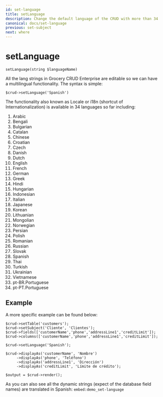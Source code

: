 ```yaml
---
id: set-language
title: setLanguage
description: Change the default language of the CRUD with more than 34 languages to choose from. 
canonical: docs/set-language
previous: set-subject
next: where
---
```


# setLanguage

<pre><code class="language-php">setLanguage(string $languageName)</code></pre>
All the lang strings in Grocery CRUD Enterprise are editable so we can have a multilingual functionality. The syntax is simple:
<pre><code class="language-php">$crud-&gt;setLanguage('Spanish')</code></pre>

The functionality also known as Locale or i18n (shortcut of Internationalization) is available in 34 languages so far including:
<ol>
<li>Arabic</li>
<li>Bengali</li>
<li>Bulgarian</li>
<li>Catalan</li>
<li>Chinese</li>
<li>Croatian</li>
<li>Czech</li>
<li>Danish</li>
<li>Dutch</li>
<li>English</li>
<li>French</li>
<li>German</li>
<li>Greek</li>
<li>Hindi</li>
<li>Hungarian</li>
<li>Indonesian</li>
<li>Italian</li>
<li>Japanese</li>
<li>Korean</li>
<li>Lithuanian</li>
<li>Mongolian</li>
<li>Norwegian</li>
<li>Persian</li>
<li>Polish</li>
<li>Romanian</li>
<li>Russian</li>
<li>Slovak</li>
<li>Spanish</li>
<li>Thai</li>
<li>Turkish</li>
<li>Ukrainian</li>
<li>Vietnamese</li>
<li>pt-BR.Portuguese</li>
<li>pt-PT.Portuguese</li>
</ol>

## Example

A more specific example can be found below:

<pre><code class="language-php">$crud->setTable('customers');
$crud->setSubject('Cliente', 'Clientes');
$crud->fields(['customerName','phone','addressLine1','creditLimit']);
$crud->columns(['customerName','phone','addressLine1','creditLimit']);

$crud->setLanguage('Spanish');

$crud->displayAs('customerName', 'Nombre')
     ->displayAs('phone', 'Teléfono')
     ->displayAs('addressLine1', 'Dirección')
     ->displayAs('creditLimit', 'Límite de crédito');

$output = $crud->render();
</code></pre>

As you can also see all the dynamic strings (expect of the database field names) are translated in Spanish:
`embed:demo_set-language`
